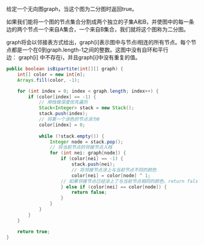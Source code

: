 给定一个无向图graph，当这个图为二分图时返回true。

如果我们能将一个图的节点集合分割成两个独立的子集A和B，并使图中的每一条边的两个节点一个来自A集合，一个来自B集合，我们就将这个图称为二分图。

graph将会以邻接表方式给出，graph[i]表示图中与节点i相连的所有节点。每个节点都是一个在0到graph.length-1之间的整数。这图中没有自环和平行边： graph[i] 中不存在i，并且graph[i]中没有重复的值。

```Java
public boolean isBipartite(int[][] graph) {
    int[] color = new int[n];
    Arrays.fill(color, -1);

    for (int index = 0; index < graph.length; index++) {
        if (color[index] == -1) {
            // 用栈做深度优先遍历
            Stack<Integer> stack = new Stack();
            stack.push(index);
            // 将第一个涂色的节点涂为0
            color[index] = 0;
            
            while (!stack.empty()) {
                Integer node = stack.pop();
                // 将当前节点的邻接节点入栈
                for (int nei: graph[node]) {
                    if (color[nei] == -1) {
                        stack.push(nei);
                        // 将邻接节点涂上与当前节点不同的颜色
                        color[nei] = color[node] ^ 1;
                    // 如果邻接节点已经涂上了与当前节点相同的颜色，return false
                    } else if (color[nei] == color[node]) {
                        return false;
                    }
                }
            }
        }
    }

    return true;
}
```